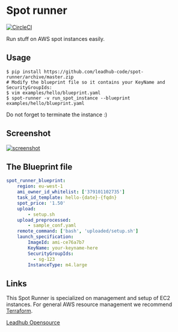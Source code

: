 Spot runner
===========

[![CircleCI](https://circleci.com/gh/leadhub-code/spot-runner/tree/master.svg?style=svg&circle-token=fbc9a48dedaf93475236823b3a4ad3b6b91da208)](https://circleci.com/gh/leadhub-code/spot-runner/tree/master)

Run stuff on AWS spot instances easily.


Usage
-----

```shell
$ pip install https://github.com/leadhub-code/spot-runner/archive/master.zip
# Modify the blueprint file so it contains your KeyName and SecurityGroupIds:
$ vim examples/hello/blueprint.yaml 
$ spot-runner -v run_spot_instance --blueprint examples/hello/blueprint.yaml
```

Do not forget to terminate the instance :)


Screenshot
----------

[![screenshot](https://s3-eu-west-1.amazonaws.com/messa-shared-files/2017/11/spot-runner-screenshot-small.png)](https://s3-eu-west-1.amazonaws.com/messa-shared-files/2017/11/spot-runner-screenshot.png)

The Blueprint file
------------------

```yaml
spot_runner_blueprint:
    region: eu-west-1
    ami_owner_id_whitelist: ['379101102735']
    task_id_template: hello-{date}-{fqdn}
    spot_price: '1.50'
    upload:
        - setup.sh
    upload_preprocessed:
        - sample_conf.yaml
    remote_command: ['bash', 'uploaded/setup.sh']
    launch_specification:
        ImageId: ami-ce76a7b7
        KeyName: your-keyname-here
        SecurityGroupIds:
          - sg-123
        InstanceType: m4.large
```

Links
-----

This Spot Runner is specialized on management and setup of EC2 instances. For general AWS resource management we recommend [Terraform](https://www.terraform.io/).

[Leadhub Opensource](https://leadhub-code.github.io/)

